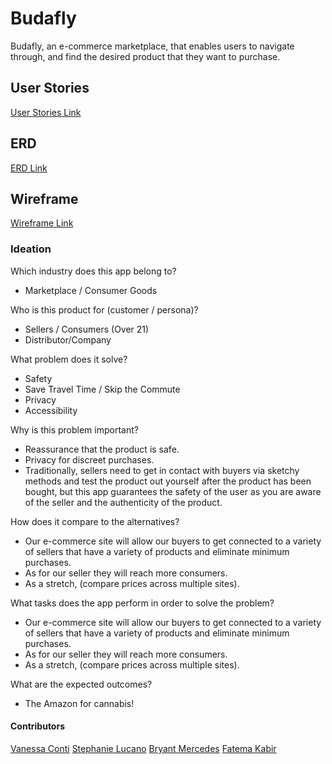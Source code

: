 # Budafly

Budafly, an e-commerce marketplace, that enables users to navigate through, and find the desired product that they want to purchase.


## User Stories 

<a href="https://docs.google.com/document/d/1QvQDU1f0hAWIEF8oOh2_SovxtTWsUzkuj5XgCGjwiNQ/edit">User Stories Link<a>


## ERD
 <a href="https://lucid.app/lucidchart/b11c9433-0936-4f71-8517-22f28f6bd65d/edit?invitationId=inv_2033686f-e445-4914-b6b4-982be0e3916b&page=0_0#">ERD Link<a>


## Wireframe

<a href="https://www.figma.com/file/YPCgLj9TMwHOr6WSyWsyl2/Budafly?node-id=0%3A1">Wireframe Link<a>

### Ideation

Which industry does this app belong to? 
- Marketplace / Consumer Goods

Who is this product for (customer / persona)?
- Sellers / Consumers (Over 21)
- Distributor/Company 

What problem does it solve?
- Safety
- Save Travel Time / Skip the Commute
- Privacy
- Accessibility

Why is this problem important?
- Reassurance that the product is safe. 
- Privacy for discreet purchases.
- Traditionally, sellers need to get in contact with buyers via sketchy methods and test the product out yourself after the product has been bought, but this app guarantees the safety of the user as you are aware of the seller and the authenticity of the product.

How does it compare to the alternatives?
- Our e-commerce site will allow our buyers to get connected to a variety of sellers that have a variety of products and eliminate minimum purchases. 
- As for our seller they will reach more consumers.
- As a stretch, (compare prices across multiple sites).

What tasks does the app perform in order to solve the problem?
- Our e-commerce site will allow our buyers to get connected to a variety of sellers that have a variety of products and eliminate minimum purchases. 
- As for our seller they will reach more consumers. 
- As a stretch, (compare prices across multiple sites).

What are the expected outcomes?
- The Amazon for cannabis! 
 
 
#### Contributors
 
 <a href="https://www.linkedin.com/in/vanessa-conti901/">Vanessa Conti<a>
 <a href="https://www.linkedin.com/in/stephanie-lucano-b84764150/">Stephanie Lucano<a>
 <a href="https://www.linkedin.com/in/bryant-mercedes/">Bryant Mercedes<a>
 <a href="https://www.linkedin.com/in/fatema-kabir/">Fatema Kabir<a>
 
 
 
 
 
 
 






